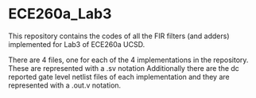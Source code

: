 # ECE260a_Lab3
This repository contains the codes of all the FIR filters (and adders) implemented for Lab3 of ECE260a UCSD.

There are 4 files, one for each of the 4 implementations in the repository. These are represented with a .sv notation
Additionally there are the dc reported gate level netlist files of each implementation and they are represented with a .out.v notation. 

